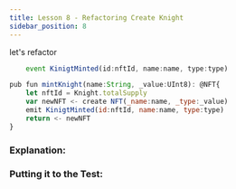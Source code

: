 ```yaml
---
title: Lesson 8 - Refactoring Create Knight
sidebar_position: 8
---
```


let's refactor

```jsx
    event KinigtMinted(id:nftId, name:name, type:type)
```

```jsx
pub fun mintKnight(name:String, _value:UInt8): @NFT{
    let nftId = Knight.totalSupply
    var newNFT <- create NFT(_name:name, _type:_value)
    emit KinigtMinted(id:nftId, name:name, type:type)
    return <- newNFT
}
```

### **Explanation:**

### **Putting it to the Test:**
